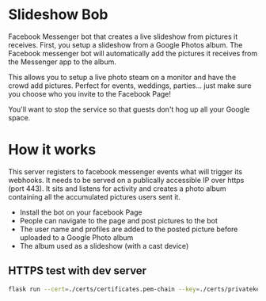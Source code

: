 # Slideshow Bob
Facebook Messenger bot that creates a live slideshow from pictures it receives.
First, you setup a slideshow from a Google Photos album. The Facebook messenger bot will automatically add the pictures it receives from the Messenger app to the album.

This allows you to setup a live photo steam on a monitor and have the crowd add pictures.
Perfect for events, weddings, parties... just make sure you choose who you invite to the Facebook Page!

You'll want to stop the service so that guests don't hog up all your Google space.
# How it works
This server registers to facebook messenger events what will trigger its webhooks. It needs to be served on a publically accessible IP over https (port 443). It sits and listens for activity and creates a photo album containing all the accumulated pictures users sent it.

 - Install the bot on your facebook Page
 - People can navigate to the page and post pictures to the bot
 - The user name and profiles are added to the posted picture before uploaded to a Google Photo album
 - The album used as a slideshow (with a cast device)
## HTTPS test with dev server
```bash
flask run --cert=./certs/certificates.pem-chain --key=./certs/privatekey.key --port 443 --host 0.0.0.0
```